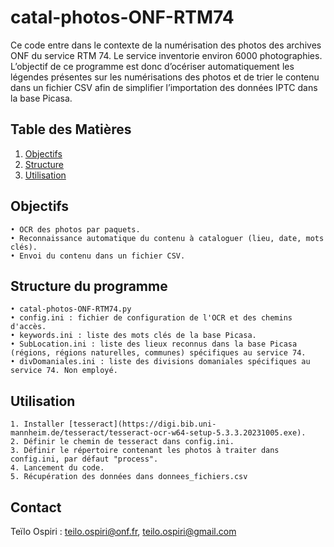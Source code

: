 # catal-photos-ONF-RTM74

Ce code entre dans le contexte de la numérisation des photos des archives ONF du service RTM 74. Le service inventorie environ 6000 photographies. L’objectif de ce programme est donc d’océriser automatiquement les légendes présentes sur les numérisations des photos et de trier le contenu dans un fichier CSV afin de simplifier l’importation des données IPTC dans la base Picasa.

## Table des Matières
1. [Objectifs](#objectifs)
2. [Structure](#structure)
3. [Utilisation](#utilisation)

## Objectifs <a name="objectifs"></a>

    • OCR des photos par paquets.
    • Reconnaissance automatique du contenu à cataloguer (lieu, date, mots clés).
    • Envoi du contenu dans un fichier CSV.

## Structure du programme <a name="structure"></a>

    • catal-photos-ONF-RTM74.py
    • config.ini : fichier de configuration de l'OCR et des chemins d'accès.
    • keywords.ini : liste des mots clés de la base Picasa.
    • SubLocation.ini : liste des lieux reconnus dans la base Picasa (régions, régions naturelles, communes) spécifiques au service 74.
    • divDomaniales.ini : liste des divisions domaniales spécifiques au service 74. Non employé.

## Utilisation <a name="utilisation"></a>

    1. Installer [tesseract](https://digi.bib.uni-mannheim.de/tesseract/tesseract-ocr-w64-setup-5.3.3.20231005.exe).
    2. Définir le chemin de tesseract dans config.ini.
    3. Définir le répertoire contenant les photos à traiter dans config.ini, par défaut "process".
    4. Lancement du code.
    5. Récupération des données dans donnees_fichiers.csv
    
## Contact <a name="contact"></a>
Teïlo Ospiri : teilo.ospiri@onf.fr, teilo.ospiri@gmail.com

